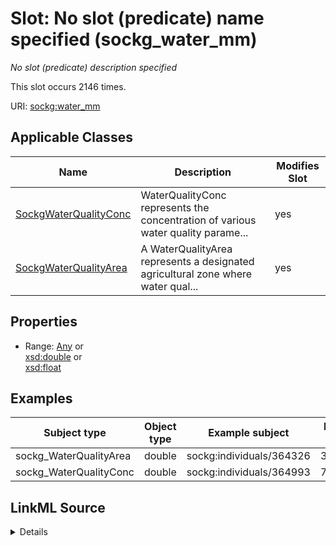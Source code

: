 

# Slot: No slot (predicate) name specified (sockg_water_mm)


_No slot (predicate) description specified_






This slot occurs 2146 times.


URI: [sockg:water_mm](https://idir.uta.edu/sockg-ontology/docs/water_mm)



<!-- no inheritance hierarchy -->





## Applicable Classes

| Name | Description | Modifies Slot |
| --- | --- | --- |
| [SockgWaterQualityConc](../classes/SockgWaterQualityConc.md) | WaterQualityConc represents the concentration of various water quality parame... |  yes  |
| [SockgWaterQualityArea](../classes/SockgWaterQualityArea.md) | A WaterQualityArea represents a designated agricultural zone where water qual... |  yes  |







## Properties

* Range: [Any](../classes/Any.md)&nbsp;or&nbsp;<br />[xsd:double](http://www.w3.org/2001/XMLSchema#double)&nbsp;or&nbsp;<br />[xsd:float](http://www.w3.org/2001/XMLSchema#float)






## Examples

| Subject type | Object type | Example subject | Example object | Occurrences |
| --- | --- | --- | --- | --- |
| sockg_WaterQualityArea | double | sockg:individuals/364326 | 33.61166 | 667 |
| sockg_WaterQualityConc | double | sockg:individuals/364993 | 70.85973 | 1479 |




## LinkML Source

<details>

```yaml
name: sockg_water_mm
annotations:
  count:
    tag: count
    value: 2146
description: No slot (predicate) description specified
title: No slot (predicate) name specified
examples:
- object:
    example_object: '33.61166'
    example_object_type: double
    example_predicate: sockg:water_mm
    example_subject: sockg:individuals/364326
    example_subject_type: sockg_WaterQualityArea
- object:
    example_object: '70.85973'
    example_object_type: double
    example_predicate: sockg:water_mm
    example_subject: sockg:individuals/364993
    example_subject_type: sockg_WaterQualityConc
from_schema: soc-kg
rank: 1000
domain: sockg_WaterQualityConc
slot_uri: sockg:water_mm
alias: sockg_water_mm
domain_of:
- sockg_WaterQualityArea
- sockg_WaterQualityConc
range: Any
any_of:
- range: double
- range: float

```
</details>
